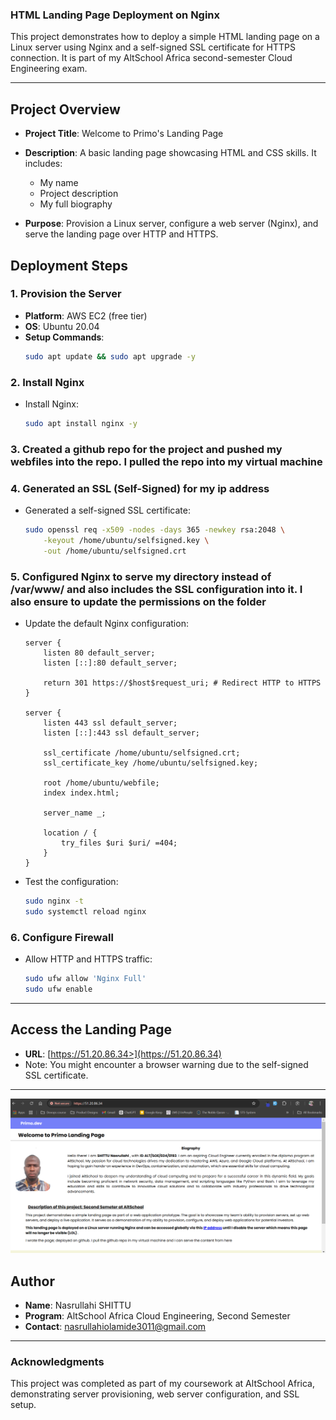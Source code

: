 ### HTML Landing Page Deployment on Nginx

This project demonstrates how to deploy a simple HTML landing page on a Linux server using Nginx and a self-signed SSL certificate for HTTPS connection. It is part of my AltSchool Africa second-semester Cloud Engineering exam.

---

## Project Overview

- **Project Title**: Welcome to Primo's Landing Page
- **Description**: 
  A basic landing page showcasing HTML and CSS skills. It includes:
  - My name
  - Project description
  - My full biography

- **Purpose**: Provision a Linux server, configure a web server (Nginx), and serve the landing page over HTTP and HTTPS.



## Deployment Steps

### 1. Provision the Server
- **Platform**: AWS EC2 (free tier)
- **OS**: Ubuntu 20.04
- **Setup Commands**:
  ```bash
  sudo apt update && sudo apt upgrade -y
  ```


### 2. Install Nginx
- Install Nginx:
  ```bash
  sudo apt install nginx -y
  ```

### 3. Created a github repo for the project and pushed my webfiles into the repo. I pulled the repo into my virtual machine



### 4. Generated an SSL (Self-Signed) for my ip address
- Generated a self-signed SSL certificate:
  ```bash
  sudo openssl req -x509 -nodes -days 365 -newkey rsa:2048 \
      -keyout /home/ubuntu/selfsigned.key \
      -out /home/ubuntu/selfsigned.crt
  ```


### 5. Configured Nginx to serve my directory instead of /var/www/ and also includes the SSL configuration into it. I also ensure to update the permissions on the folder
- Update the default Nginx configuration:
  ```nginx
  server {
      listen 80 default_server;
      listen [::]:80 default_server;

      return 301 https://$host$request_uri; # Redirect HTTP to HTTPS
  }

  server {
      listen 443 ssl default_server;
      listen [::]:443 ssl default_server;

      ssl_certificate /home/ubuntu/selfsigned.crt;
      ssl_certificate_key /home/ubuntu/selfsigned.key;

      root /home/ubuntu/webfile;
      index index.html;

      server_name _;

      location / {
          try_files $uri $uri/ =404;
      }
  }
  ```
- Test the configuration:
  ```bash
  sudo nginx -t
  sudo systemctl reload nginx
  ```


### 6. Configure Firewall
- Allow HTTP and HTTPS traffic:
  ```bash
  sudo ufw allow 'Nginx Full'
  sudo ufw enable
  ```

---

## Access the Landing Page

- **URL**: [https://51.20.86.34>](https://51.20.86.34)
- Note: You might encounter a browser warning due to the self-signed SSL certificate.

---




![Screenshot](webhome.png "Homepage Screengrab")


## Author

- **Name**: Nasrullahi SHITTU
- **Program**: AltSchool Africa Cloud Engineering, Second Semester
- **Contact**: nasrullahiolamide3011@gmail.com

---

### Acknowledgments

This project was completed as part of my coursework at AltSchool Africa, demonstrating server provisioning, web server configuration, and SSL setup.